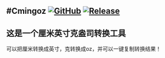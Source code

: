 #Cmingoz
[![GitHub](https://img.shields.io/badge/-GitHub-181717?style=flat-square&logo=github)](https://github.com/lemon-o)
[![Release](https://img.shields.io/github/v/release/lemon-o/cmingoz?include_prereleases&style=flat-square&color=#1F883D)](https://github.com/lemon-o/cmingoz/releases)
---
这是一个厘米英寸克盎司转换工具
---
可以把厘米转换成英寸，克转换成oz，并可以一键复制转换结果！
